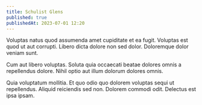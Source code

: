 ```yaml
---
title: Schulist Glens
published: true
publishedAt: 2023-07-01 12:20
---
```


Voluptas natus quod assumenda amet cupiditate et ea fugit. Voluptas est quod ut aut corrupti. Libero dicta dolore non sed dolor. Doloremque dolor veniam sunt.

Cum aut libero voluptas. Soluta quia occaecati beatae dolores omnis a repellendus dolore. Nihil optio aut illum dolorum dolores omnis.

Quia voluptatum mollitia. Et quo odio quo dolorem voluptas sequi ut repellendus. Aliquid reiciendis sed non. Dolorem commodi odit. Delectus est ipsa ipsam.